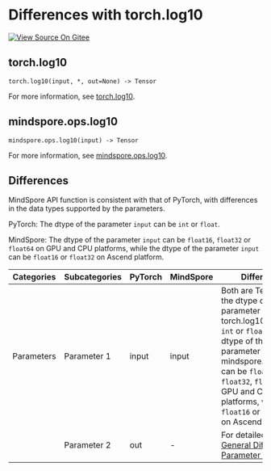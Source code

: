 # Differences with torch.log10

[![View Source On Gitee](https://mindspore-website.obs.cn-north-4.myhuaweicloud.com/website-images/r2.4.1/resource/_static/logo_source_en.svg)](https://gitee.com/mindspore/docs/blob/r2.4.1/docs/mindspore/source_en/note/api_mapping/pytorch_diff/log10.md)

## torch.log10

```text
torch.log10(input, *, out=None) -> Tensor
```

For more information, see [torch.log10](https://pytorch.org/docs/1.8.1/generated/torch.log10.html).

## mindspore.ops.log10

```text
mindspore.ops.log10(input) -> Tensor
```

For more information, see [mindspore.ops.log10](https://www.mindspore.cn/docs/en/r2.4.1/api_python/ops/mindspore.ops.log10.html).

## Differences

MindSpore API function is consistent with that of PyTorch, with differences in the data types supported by the parameters.

PyTorch: The dtype of the parameter `input` can be ``int`` or ``float``.

MindSpore: The dtype of the parameter `input` can be ``float16``, ``float32`` or ``float64`` on GPU and CPU platforms, while the dtype of the parameter `input` can be ``float16`` or ``float32`` on Ascend platform.

| Categories | Subcategories |PyTorch | MindSpore | Difference |
| --- | ---   | ---   | ---        |---  |
| Parameters | Parameter 1 | input | input | Both are Tensor, and the dtype of the parameter `input` in torch.log10 can be ``int`` or ``float``. The dtype of the parameter `input` in mindspore.ops.log10 can be ``float16``, ``float32``, ``float64`` on GPU and CPU platforms, while ``float16`` or ``float32`` on Ascend platform.|
|      | Parameter 2 | out | - | For detailed, refer to [General Difference Parameter Table](https://www.mindspore.cn/docs/en/r2.4.1/note/api_mapping/pytorch_api_mapping.html#general-difference-parameter-table). |